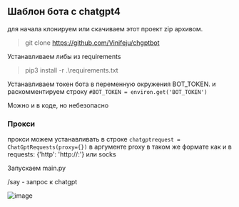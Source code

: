## Шаблон бота с chatgpt4

для начала клонируем или скачиваем этот проект zip архивом.

>git clone https://github.com/Vinifeju/chgptbot

Устанавливаем либы из requirements

> pip3 install -r .\requirements.txt

Устанавливаем токен бота в переменную окружения BOT_TOKEN. 
и раскомментируем строку `#BOT_TOKEN = environ.get('BOT_TOKEN')`

Можно и в коде, но небезопасно

### Прокси
прокси можем устанавливать в строке `chatgptrequest = ChatGptRequests(proxy={})` в аргументе proxy
в таком же формате как и в requests: {'http': 'http://<host>:<port>'} или socks

Запускаем main.py

/say - запрос к chatgpt

![image](https://i.ibb.co.com/Qvrdnbp/2024-03-05-155527.png)


